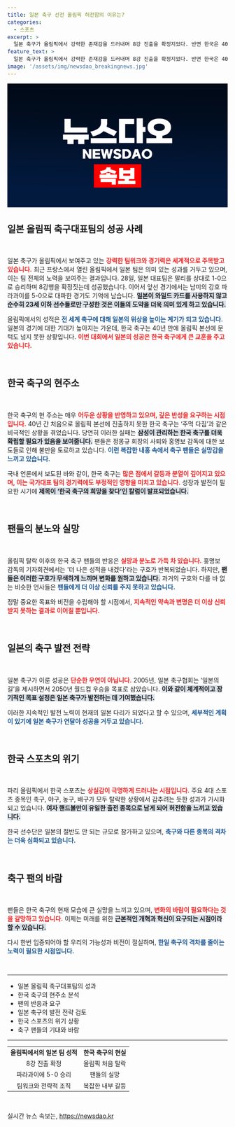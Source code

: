 ```yaml
---
title: 일본 축구 선전 올림픽 허전함의 이유는?
categories:
  - 스포츠
excerpt: >
  일본 축구가 올림픽에서 강력한 존재감을 드러내며 8강 진출을 확정지었다. 반면 한국은 40년 만에 올림픽 무대에서 제외되며 초라한 현실을 맞이했다. 팬들이 느끼는 실망과 분노, 그리고 한일 축구 격차의 실상이 드러난 가운데, 한국 스포츠의 반성이 요구된다.
feature_text: >
  일본 축구가 올림픽에서 강력한 존재감을 드러내며 8강 진출을 확정지었다. 반면 한국은 40년 만에 올림픽 무대에서 제외되며 초라한 현실을 맞이했다. 팬들이 느끼는 실망과 분노, 그리고 한일 축구 격차의 실상이 드러난 가운데, 한국 스포츠의 반성이 요구된다.
image: '/assets/img/newsdao_breakingnews.jpg'
---
```


<p><img src="/assets/img/newsdao_breakingnews.jpg" alt="ontimetimes 속보" /></p>

<h2 data-ke-size="size26">일본 올림픽 축구대표팀의 성공 사례</h2>

<p data-ke-size="size16">&nbsp;</p>

<p>일본 축구가 올림픽에서 보여주고 있는 <b><span style="color: #ee2323;">강력한 팀워크와 경기력은 세계적으로 주목받고 있습니다.</span></b> 최근 프랑스에서 열린 올림픽에서 일본 팀은 의미 있는 성과를 거두고 있으며, 이는 팀 전체의 노력을 보여주는 결과입니다. 28일, 일본 대표팀은 말리를 상대로 1-0으로 승리하며 8강행을 확정짓는데 성공했습니다. 이어서 앞선 경기에서는 남미의 강호 파라과이를 5-0으로 대파한 경기도 기억에 남습니다. <b><span style="background-color: #21538527;">일본이 와일드 카드를 사용하지 않고 순수히 23세 이하 선수들로만 구성한 것은 이들의 도약을 더욱 의미 있게 하고 있습니다.</span></b></p>

<p>올림픽에서의 성적은 <b><span style="color: #1a5490;">전 세계 축구에 대해 일본의 위상을 높이는 계기가 되고 있습니다.</span></b> 일본의 경기에 대한 기대가 높아지는 가운데, 한국 축구는 40년 만에 올림픽 본선에 문턱도 넘지 못한 상황입니다. <b><span style="color: #ee2323;">이번 대회에서 일본의 성공은 한국 축구에게 큰 교훈을 주고 있습니다.</span></b></p>

<p data-ke-size="size16">&nbsp;</p>

<h2 data-ke-size="size26">한국 축구의 현주소</h2>

<p data-ke-size="size16">&nbsp;</p>

<p>한국 축구의 현 주소는 매우 <b><span style="color: #ee2323;">어두운 상황을 반영하고 있으며, 깊은 반성을 요구하는 시점입니다.</span></b> 40년 간 처음으로 올림픽 본선에 진출하지 못한 한국 축구는 ‘주먹 다짐’과 같은 비극적인 상황을 겪었습니다. 당연히 이러한 실패는 <b><span style="background-color: #21538527;">삼성이 관리하는 한국 축구를 더욱 확립할 필요가 있음을 보여줍니다.</span></b> 팬들은 정몽규 회장의 사퇴와 홍명보 감독에 대한 보도들로 인해 불만을 토로하고 있습니다. <b><span style="color: #1a5490;">이런 복잡한 내홍 속에서 축구 팬들은 실망감을 느끼고 있습니다.</span></b></p>

<p>국내 언론에서 보도된 바와 같이, 한국 축구는 <b><span style="color: #ee2323;">많은 점에서 갈등과 분열이 깊어지고 있으며, 이는 국가대표 팀의 경기력에도 부정적인 영향을 미치고 있습니다.</span></b> 성장과 발전이 필요한 시기에 <b><span style="background-color: #21538527;">제목이 ‘한국 축구의 희망을 찾다’인 칼럼이 발표되었습니다.</span></b></p>

<p data-ke-size="size16">&nbsp;</p>

<h2 data-ke-size="size26">팬들의 분노와 실망</h2>

<p data-ke-size="size16">&nbsp;</p>

<p>올림픽 탈락 이후의 한국 축구 팬들의 반응은 <b><span style="color: #ee2323;">실망과 분노로 가득 차 있습니다.</span></b> 홍명보 감독의 기자회견에서는 '더 나은 성적을 내겠다'라는 구호가 반복되었습니다. 하지만, <b><span style="background-color: #21538527;">팬들은 이러한 구호가 무색하게 느끼며 변화를 원하고 있습니다.</span></b> 과거의 구호와 다를 바 없는 비슷한 언사들은 <b><span style="color: #1a5490;">팬들에게 더 이상 신뢰를 주지 못하고 있습니다.</span></b> </p>

<p>정말 중요한 목표와 비전을 수립해야 할 시점에서, <b><span style="color: #ee2323;">지속적인 약속과 변명은 더 이상 신뢰받지 못하는 결과로 이어질 뿐입니다.</span></b></p>

<p data-ke-size="size16">&nbsp;</p>

<h2 data-ke-size="size26">일본의 축구 발전 전략</h2>

<p data-ke-size="size16">&nbsp;</p>

<p>일본 축구가 이룬 성공은 <b><span style="color: #ee2323;">단순한 우연이 아닙니다.</span></b> 2005년, 일본 축구협회는 ‘일본의 길’을 제시하면서 2050년 월드컵 우승을 목표로 삼았습니다. <b><span style="background-color: #21538527;">이와 같이 체계적이고 장기적인 목표 설정은 일본 축구가 발전하는 데 기여했습니다.</span></b> </p>

<p>이러한 지속적인 발전 노력이 현재의 일본 다리가 되었다고 할 수 있으며, <b><span style="color: #1a5490;">세부적인 계획이 있기에 일본 축구가 연달아 성공을 거두고 있습니다.</span></b></p>

<p data-ke-size="size16">&nbsp;</p>

<h2 data-ke-size="size26">한국 스포츠의 위기</h2>

<p data-ke-size="size16">&nbsp;</p>

<p>파리 올림픽에서 한국 스포츠는 <b><span style="color: #ee2323;">상실감이 극명하게 드러나는 시점입니다.</span></b> 주요 4대 스포츠 종목인 축구, 야구, 농구, 배구가 모두 탈락한 상황에서 감추려는 듯한 성과가 가시화되고 있습니다. <b><span style="background-color: #21538527;">여자 핸드볼만이 유일한 출전 종목으로 남게 되어 허전함을 느끼고 있습니다.</span></b> </p>

<p>한국 선수단은 일본의 절반도 안 되는 규모로 참가하고 있으며, <b><span style="color: #1a5490;">축구와 다른 종목의 격차는 더욱 심화되고 있습니다.</span></b> </p>

<p data-ke-size="size16">&nbsp;</p>

<h2 data-ke-size="size26">축구 팬의 바람</h2>

<p data-ke-size="size16">&nbsp;</p>

<p>팬들은 한국 축구의 현재 모습에 큰 실망을 느끼고 있으며, <b><span style="color: #ee2323;">변화의 바람이 필요하다는 것을 갈망하고 있습니다.</span></b> 이제는 미래를 위한 <b><span style="background-color: #21538527;">근본적인 개혁과 혁신이 요구되는 시점이라 할 수 있습니다.</span></b> </p>

<p>다시 한번 입증되어야 할 우리의 가능성과 비전이 절실하며, <b><span style="color: #1a5490;">한일 축구의 격차를 줄이는 노력이 필요한 시점입니다.</span></b> </p>

<p data-ke-size="size16">&nbsp;</p>

<hr>

<ul>
<li>일본 올림픽 축구대표팀의 성과</li>
<li>한국 축구의 현주소 분석</li>
<li>팬의 반응과 요구</li>
<li>일본 축구의 발전 전략 검토</li>
<li>한국 스포츠의 위기 상황</li>
<li>축구 팬들의 기대와 바람</li>
</ul>

<hr>

<table style="width: 100%;">
<tr>
<td style="text-align: center; height: 17px;"><b>올림픽에서의 일본 팀 성적</b></td>
<td style="text-align: center; height: 17px;"><b>한국 축구의 현실</b></td>
</tr>
<tr>
<td style="text-align: center; height: 17px;">8강 진출 확정</td>
<td style="text-align: center; height: 17px;">올림픽 처음 탈락</td>
</tr>
<tr>
<td style="text-align: center; height: 17px;">파라과이에 5-0 승리</td>
<td style="text-align: center; height: 17px;">팬들의 실망</td>
</tr>
<tr>
<td style="text-align: center; height: 17px;">팀워크와 전략적 조직</td>
<td style="text-align: center; height: 17px;">복잡한 내부 갈등</td>
</tr>
</table>

<p data-ke-size="size16">&nbsp;</p>
실시간 뉴스 속보는, <a href="https://newsdao.kr" rel="dofollow">https://newsdao.kr</a>



